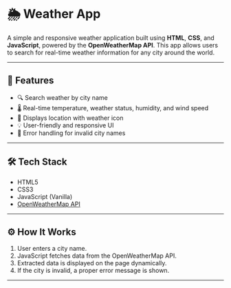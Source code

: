 # 🌦️ Weather App

A simple and responsive weather application built using **HTML**, **CSS**, and **JavaScript**, powered by the **OpenWeatherMap API**. This app allows users to search for real-time weather information for any city around the world.

---


## 📌 Features

- 🔍 Search weather by city name
- 🌡️ Real-time temperature, weather status, humidity, and wind speed
- 🌇 Displays location with weather icon
- 💡 User-friendly and responsive UI
- 🧊 Error handling for invalid city names

---

## 🛠️ Tech Stack

- HTML5
- CSS3
- JavaScript (Vanilla)
- [OpenWeatherMap API](https://openweathermap.org/api)

---


## ⚙️ How It Works

1. User enters a city name.
2. JavaScript fetches data from the OpenWeatherMap API.
3. Extracted data is displayed on the page dynamically.
4. If the city is invalid, a proper error message is shown.

---

